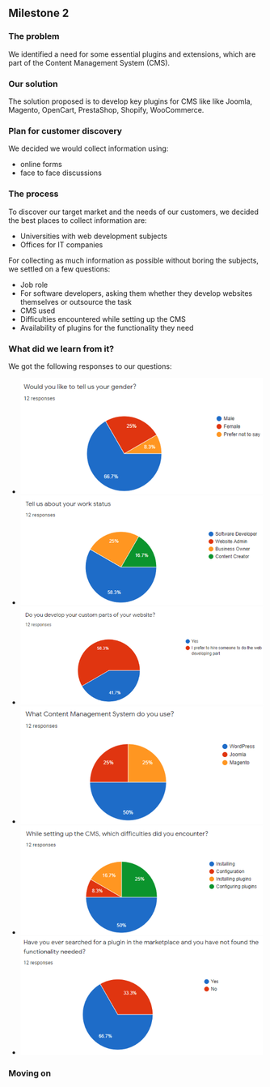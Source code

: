## Milestone 2

### The problem
We identified a need for some essential plugins and extensions, which are part of the Content Management System (CMS).

### Our solution
The solution proposed is to develop key plugins for CMS like like Joomla, Magento, OpenCart, PrestaShop, Shopify, WooCommerce.

### Plan for customer discovery
We decided we would collect information using:
- online forms
- face to face discussions

### The process
To discover our target market and the needs of our customers, we decided the best places to collect information are:
- Universities with web development subjects
- Offices for IT companies

For collecting as much information as possible without boring the subjects, we settled on a few questions:
- Job role
- For software developers, asking them whether they develop websites themselves or outsource the task
- CMS used
- Difficulties encountered while setting up the CMS
- Availability of plugins for the functionality they need

### What did we learn from it?
We got the following responses to our questions:
- ![genders](images/gender.png)
- ![work status](images/work.png)
- ![custom parts](images/webparts.png)
- ![content management system used](images/cms.png)
- ![difficulties](images/dificulties.png)
- ![marketplace availability](images/functionality.png)

### Moving on
